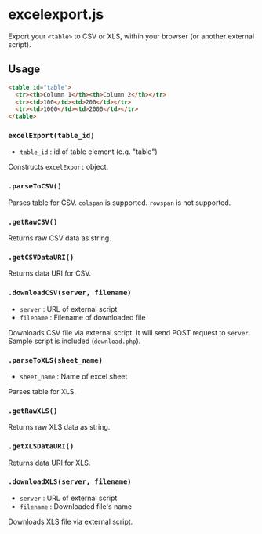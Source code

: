 # excelexport.js

Export your `<table>` to CSV or XLS, within your browser (or another external script).

## Usage

```html
<table id="table">
  <tr><th>Column 1</th><th>Column 2</th></tr>
  <tr><td>100</td><td>200</td></tr>
  <tr><td>1000</td><td>2000</td></tr>
</table>
```

### `excelExport(table_id)`

- `table_id` : id of table element (e.g. "table")

Constructs `excelExport` object.

### `.parseToCSV()`

Parses table for CSV. `colspan` is supported. `rowspan` is not supported.

### `.getRawCSV()`

Returns raw CSV data as string.

### `.getCSVDataURI()`

Returns data URI for CSV.

### `.downloadCSV(server, filename)`

- `server` : URL of external script
- `filename` : Filename of downloaded file

Downloads CSV file via external script. It will send POST request to `server`. Sample script is included (`download.php`).

### `.parseToXLS(sheet_name)`

- `sheet_name` : Name of excel sheet

Parses table for XLS.

### `.getRawXLS()`

Returns raw XLS data as string.

### `.getXLSDataURI()`

Returns data URI for XLS.

### `.downloadXLS(server, filename)`

- `server` : URL of external script
- `filename` : Downloaded file's name

Downloads XLS file via external script.